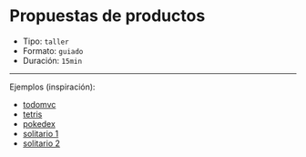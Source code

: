 # Propuestas de productos

* Tipo: `taller`
* Formato: `guiado`
* Duración: `15min`

***

Ejemplos (inspiración):

* [todomvc](https://github.com/reactjs/redux/tree/master/examples/todomvc)
* [tetris](https://github.com/slugo/redux-tetris)
* [pokedex](https://github.com/davidchang/redux-pokedex)
* [solitario 1](https://github.com/gcedo/react-solitaire)
* [solitario 2](https://github.com/pl12133/react-solitaire)
